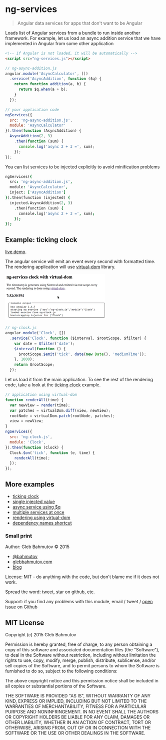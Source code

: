 # ng-services

> Angular data services for apps that don't want to be Angular

Loads list of Angular services from a bundle to run inside another framework.
For example, let us load an async addition service that we have implemented in
Angular from some other application

```html
<!-- if Angular is not loaded, it will be automatically -->
<script src="ng-services.js"></script>
```

```js
// ng-async-addition.js
angular.module('AsyncCalculator', [])
  .service('AsyncAddition', function ($q) {
    return function addition(a, b) {
      return $q.when(a + b);
    }
  });
```

```js
// your application code
ngServices({
  src: 'ng-async-addition.js',
  module: 'AsyncCalculator'
}).then(function (AsyncAddition) {
  AsyncAddition(2, 3)
    .then(function (sum) {
      console.log('async 2 + 3 =', sum);
    });
});
```

You can list services to be injected explicitly to avoid minification problems

```j
ngServices({
  src: 'ng-async-addition.js',
  module: 'AsyncCalculator',
  inject: ['AsyncAddition']
}).then(function (injected) {
  injected.AsyncAddition(2, 3)
    .then(function (sum) {
      console.log('async 2 + 3 =', sum);
    });
});
```

## Example: ticking clock

[live demo](http://glebbahmutov.com/ng-services/).

The angular service will emit an event every second with formatted time.
The rendering application will use [virtual-dom](https://github.com/Matt-Esch/virtual-dom)
library.

![clock](examples/clock-virtual-dom/tick.gif)

```js
// ng-clock.js
angular.module('Clock', [])
  .service('Clock', function ($interval, $rootScope, $filter) {
    var date = $filter('date');
    $interval(function () {
      $rootScope.$emit('tick', date(new Date(), 'mediumTime'));
    }, 1000);
    return $rootScope;
  });
```
Let us load it from the main application. To see the rest of the rendering code,
take a look at the [ticking clock](examples/clock-virtual-dom/index.html) example.

```js
// application using virtual-dom
function renderAll(time) {
  var newView = render(time);
  var patches = virtualDom.diff(view, newView);
  rootNode = virtualDom.patch(rootNode, patches);
  view = newView;
}
ngServices({
  src: 'ng-clock.js',
  module: 'Clock',
}).then(function (Clock) {
  Clock.$on('tick', function (e, time) {
    renderAll(time);
  });
});
```

## More examples

* [ticking clock](examples/clock-virtual-dom/index.html)
* [single injected value](examples/single-value/index.html)
* [async service using $q](examples/async-value/index.html)
* [multiple services at once](examples/multiple-services/index.html)
* [rendering using virtual-dom](examples/use-from-virtual-dom/index.html)
* [dependency names shortcut](examples/inject-shortcut/index.html)

### Small print

Author: Gleb Bahmutov &copy; 2015

* [@bahmutov](https://twitter.com/bahmutov)
* [glebbahmutov.com](http://glebbahmutov.com)
* [blog](http://glebbahmutov.com/blog/)

License: MIT - do anything with the code, but don't blame me if it does not work.

Spread the word: tweet, star on github, etc.

Support: if you find any problems with this module, email / tweet /
[open issue](https://github.com/bahmutov/ng-services/issues) on Github

## MIT License

Copyright (c) 2015 Gleb Bahmutov

Permission is hereby granted, free of charge, to any person
obtaining a copy of this software and associated documentation
files (the "Software"), to deal in the Software without
restriction, including without limitation the rights to use,
copy, modify, merge, publish, distribute, sublicense, and/or sell
copies of the Software, and to permit persons to whom the
Software is furnished to do so, subject to the following
conditions:

The above copyright notice and this permission notice shall be
included in all copies or substantial portions of the Software.

THE SOFTWARE IS PROVIDED "AS IS", WITHOUT WARRANTY OF ANY KIND,
EXPRESS OR IMPLIED, INCLUDING BUT NOT LIMITED TO THE WARRANTIES
OF MERCHANTABILITY, FITNESS FOR A PARTICULAR PURPOSE AND
NONINFRINGEMENT. IN NO EVENT SHALL THE AUTHORS OR COPYRIGHT
HOLDERS BE LIABLE FOR ANY CLAIM, DAMAGES OR OTHER LIABILITY,
WHETHER IN AN ACTION OF CONTRACT, TORT OR OTHERWISE, ARISING
FROM, OUT OF OR IN CONNECTION WITH THE SOFTWARE OR THE USE OR
OTHER DEALINGS IN THE SOFTWARE.